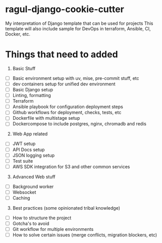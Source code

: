 # ragul-django-cookie-cutter
My interpretation of Django template that can be used for projects
This template will also include sample for DevOps in terraform, Ansible, CI, Docker, etc.

# Things that need to added

1. Basic Stuff
- [ ] Basic environment setup with uv, mise, pre-commit stuff, etc
- [ ] dev containers setup for unified dev environment
- [ ] Basic Django setup
- [ ] Linting, formatting
- [ ] Terraform
- [ ] Ansible playbook for configuration deployment steps
- [ ] Github workflows for deployment, checks, tests, etc
- [ ] Dockerfile with multistage setup
- [ ] Dockercompose to include postgres, nginx, chromadb and redis

2. Web App related
- [ ] JWT setup
- [ ] API Docs setup
- [ ] JSON logging setup
- [ ] Test suite
- [ ] AWS SDK integration for S3 and other common services

3. Advanced Web stuff
- [ ] Background worker
- [ ] Websocket
- [ ] Caching

3. Best practices (some opinionated tribal knowledge)
- [ ] How to structure the project
- [ ] Gotcha's to avoid
- [ ] Git workflow for multiple environments
- [ ] How to solve certain issues (merge conflicts, migration blockers, etc)
